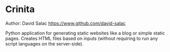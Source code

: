 # Crinita
Author: David Salac <https://www.github.com/david-salac>

Python application for generating static websites like a blog or
simple static pages. Creates HTML files based on inputs (without
requiring to run any script languages on the server-side).
